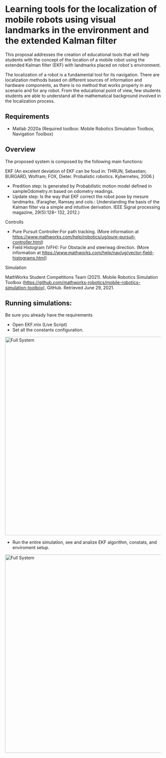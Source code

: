 # Learning tools for the localization of mobile robots using visual landmarks in the environment and the extended Kalman filter

This proposal addresses the creation of educational tools that will help students with the concept of the location of a mobile robot using the extended Kalman filter (EKF) with landmarks placed on robot´s environment.


The localization of a robot is a fundamental tool for its navigation. There are localization methods based on different sources of information and hardware components, as there is no method that works properly in any scenario and for any robot. From the educational point of view, few students students are able to understand all the mathematical background involved in the localization process.



## Requirements
* Matlab 2020a (Required toolbox: Mobile Robotics Simulation Toolbox, Navigation Toolbox)

## Overview 

The proposed system is composed by the following main functions:

EKF (An excelent deviation of EKF can be foud in: THRUN, Sebastian; BURGARD, Wolfram; FOX, Dieter. Probalistic robotics. Kybernetes, 2006.)
* Predition step: Is generated by Probabilistic motion model defined in sampleOdometry.m  based on odometry readings.
* Update step: Is the way that EKF correct the robot pose by mesure landmarks.  (Faragher, Ramsey and cols.: Understanding the basis of the Kalman filter via a
simple and intuitive derivation. IEEE Signal processing magazine, 29(5):128–
132, 2012.)

Controlls

* Pure Pursuit Controller:For path tracking. (More information at https://www.mathworks.com/help/robotics/ug/pure-pursuit-controller.html)
* Field Histogram (VFH): For Obstacle and steerieag direction. (More information at https://www.mathworks.com/help/nav/ug/vector-field-histograms.html)

Simulation

MathWorks Student Competitions Team (2021). Mobile Robotics Simulation Toolbox (https://github.com/mathworks-robotics/mobile-robotics-simulation-toolbox), GitHub. Retrieved June 29, 2021.



## Running simulations:

Be sure you already have the requirements

* Open EKF.mlx  (Live Script)
* Set all the constants configuration.

<img src="" alt="Full System" width="640"/>

* Run the entire simulation, see and analize EKF algorithm, constats, and enviroment setup.

<img src="" alt="Full System" width="640"/>




